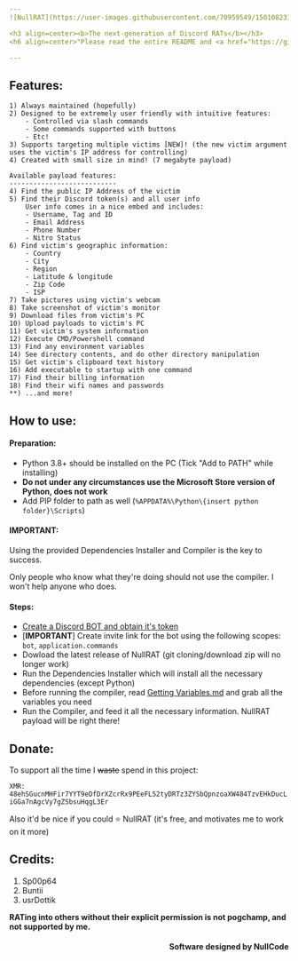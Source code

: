 ```yaml
---
![NullRAT](https://user-images.githubusercontent.com/70959549/150108231-0c8a8b30-a3cf-4a94-8712-2277cd833731.png)

<h3 align=center><b>The next-generation of Discord RATs</b></h3>
<h6 align=center>"Please read the entire README and <a href="https://github.com/NullCode1337/NullRAT/blob/source/Getting%20Variables.md">Getting Variables.md</a> before using the RAT"</h4>

---
```


## Features:
```
1) Always maintained (hopefully)
2) Designed to be extremely user friendly with intuitive features:
    - Controlled via slash commands
    - Some commands supported with buttons
    - Etc!
3) Supports targeting multiple victims [NEW]! (the new victim argument uses the victim's IP address for controlling)
4) Created with small size in mind! (7 megabyte payload)

Available payload features:
---------------------------
4) Find the public IP Address of the victim
5) Find their Discord token(s) and all user info
    User info comes in a nice embed and includes:
    - Username, Tag and ID
    - Email Address 
    - Phone Number
    - Nitro Status 
6) Find victim's geographic information:
    - Country
    - City
    - Region
    - Latitude & longitude
    - Zip Code
    - ISP
7) Take pictures using victim's webcam 
8) Take screenshot of victim's monitor
9) Download files from victim's PC
10) Upload payloads to victim's PC
11) Get victim's system information
12) Execute CMD/Powershell command 
13) Find any environment variables
14) See directory contents, and do other directory manipulation 
15) Get victim's clipboard text history
16) Add executable to startup with one command
17) Find their billing information
18) Find their wifi names and passwords
**) ...and more!
```

## How to use:
<h4>Preparation:</h4>

- Python 3.8+ should be installed on the PC (Tick "Add to PATH" while installing)
- **Do not under any circumstances use the Microsoft Store version of Python, does not work**
- Add PIP folder to path as well (`%APPDATA%\Python\{insert python folder}\Scripts`)

<h4>IMPORTANT:</h4>
Using the provided Dependencies Installer and Compiler is the key to success. 

Only people who know what they're doing should not use the compiler. I won't help anyone who does.

<h4>Steps:</h4>

- [Create a Discord BOT and obtain it's token](https://www.freecodecamp.org/news/create-a-discord-bot-with-python/)
- [**IMPORTANT**] Create invite link for the bot using the following scopes: `bot`, `application.commands`
- Dowload the latest release of NullRAT (git cloning/download zip will no longer work)
- Run the Dependencies Installer which will install all the necessary dependencies (except Python)
- Before running the compiler, read [Getting Variables.md](https://github.com/NullCode1337/NullRAT/blob/source/Getting%20Variables.md) and grab all the variables you need
- Run the Compiler, and feed it all the necessary information. NullRAT payload will be right there!

## Donate:
To support all the time I ~~waste~~ spend in this project:

```XMR: 48ehSGucnMHFir7YYT9eDfDrXZcrRx9PEeFL52tyDRTz3ZYSbQpnzoaXW484TzvEHkDucLiGGa7nAgcVy7gZSbsuHqgL3Er```

Also it'd be nice if you could ⭐ NullRAT (it's free, and motivates me to work on it more)

## Credits:
1) Sp00p64 
2) Buntii
3) usrDottik

**RATing into others without their explicit permission is not pogchamp, and not supported by me.**
<h4 align=right>Software designed by NullCode</h6>
